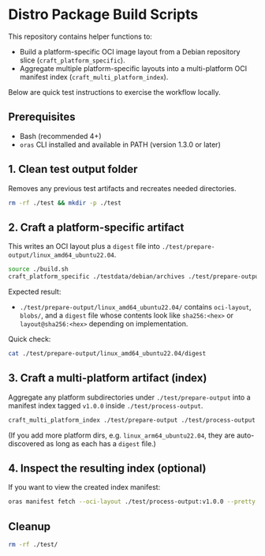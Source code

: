 # Distro Package Build Scripts

This repository contains helper functions to:

* Build a platform-specific OCI image layout from a Debian repository slice (`craft_platform_specific`).
* Aggregate multiple platform-specific layouts into a multi-platform OCI manifest index (`craft_multi_platform_index`).

Below are quick test instructions to exercise the workflow locally.

## Prerequisites

* Bash (recommended 4+)
* `oras` CLI installed and available in PATH (version 1.3.0 or later)


## 1. Clean test output folder

Removes any previous test artifacts and recreates needed directories.

```bash
rm -rf ./test && mkdir -p ./test
```

## 2. Craft a platform-specific artifact

This writes an OCI layout plus a `digest` file into `./test/prepare-output/linux_amd64_ubuntu22.04`.

```bash
source ./build.sh
craft_platform_specific ./testdata/debian/archives ./test/prepare-output/linux_amd64_ubuntu22.04
```

Expected result:

* `./test/prepare-output/linux_amd64_ubuntu22.04/` contains `oci-layout`, `blobs/`, and a `digest` file whose contents look like `sha256:<hex>` or `layout@sha256:<hex>` depending on implementation.

Quick check:

```bash
cat ./test/prepare-output/linux_amd64_ubuntu22.04/digest
```

## 3. Craft a multi-platform artifact (index)

Aggregate any platform subdirectories under `./test/prepare-output` into a manifest index tagged `v1.0.0` inside `./test/process-output`.

```bash
craft_multi_platform_index ./test/prepare-output ./test/process-output v1.0.0
```

(If you add more platform dirs, e.g. `linux_arm64_ubuntu22.04`, they are auto-discovered as long as each has a `digest` file.)

## 4. Inspect the resulting index (optional)

If you want to view the created index manifest:

```bash
oras manifest fetch --oci-layout ./test/process-output:v1.0.0 --pretty
```

## Cleanup

```bash
rm -rf ./test/
```
